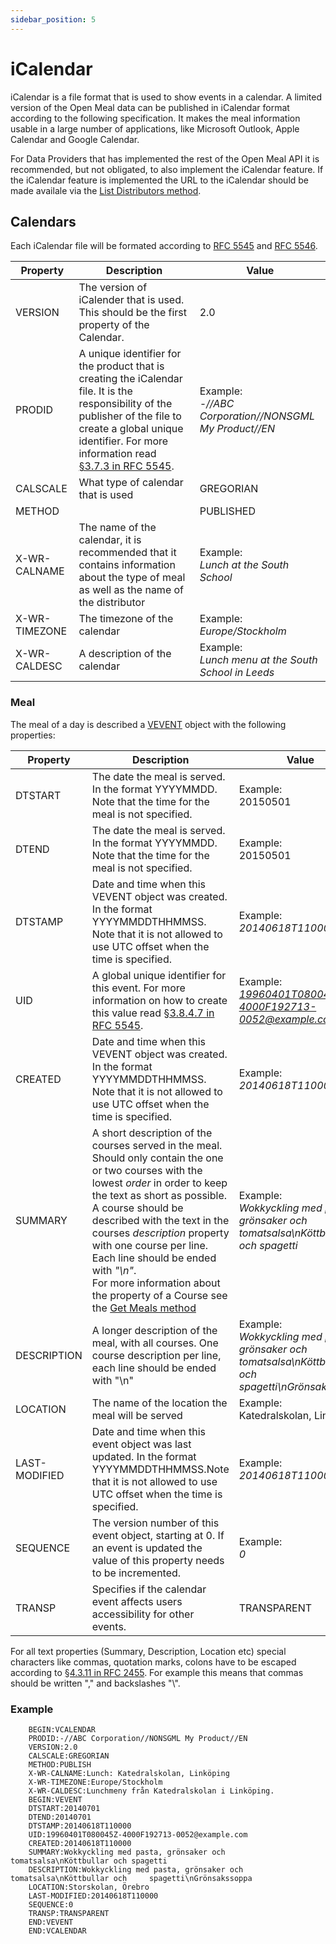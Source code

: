 ```yaml
---
sidebar_position: 5
---
```


# iCalendar

iCalendar is a file format that is used to show events in a calendar. A limited version of the Open Meal data can be published in iCalendar format according to the following specification. It makes the meal information usable in a large number of applications, like Microsoft Outlook, Apple Calendar and Google Calendar.

For Data Providers that has implemented the rest of the Open Meal API it is recommended, but not obligated, to also implement the iCalendar feature. If the iCalendar feature is implemented the URL to the iCalendar should be made availale via the [List Distributors method](/doc/list-distributors.html).

## Calendars

Each iCalendar file will be formated according to [RFC 5545](http://tools.ietf.org/html/rfc5545) and [RFC 5546](http://tools.ietf.org/html/rfc5546).

| Property      | Description                                                                                                                                                                                                                                                            | Value                                                      |
| ------------- | ---------------------------------------------------------------------------------------------------------------------------------------------------------------------------------------------------------------------------------------------------------------------- | ---------------------------------------------------------- |
| VERSION       | The version of iCalender that is used. This should be the first property of the Calendar.                                                                                                                                                                              | 2.0                                                        |
| PRODID        | A unique identifier for the product that is creating the iCalendar file. It is the responsibility of the publisher of the file to create a global unique identifier. For more information read [§3.7.3 in RFC 5545](http://tools.ietf.org/html/rfc5545#section-3.7.3). | Example:<br />_-//ABC Corporation//NONSGML My Product//EN_ |
| CALSCALE      | What type of calendar that is used                                                                                                                                                                                                                                     | GREGORIAN                                                  |
| METHOD        |                                                                                                                                                                                                                                                                        | PUBLISHED                                                  |
| X-WR-CALNAME  | The name of the calendar, it is recommended that it contains information about the type of meal as well as the name of the distributor                                                                                                                                 | Example:<br />_Lunch at the South School_                  |
| X-WR-TIMEZONE | The timezone of the calendar                                                                                                                                                                                                                                           | Example:<br />_Europe/Stockholm_                           |
| X-WR-CALDESC  | A description of the calendar                                                                                                                                                                                                                                          | Example:<br />_Lunch menu at the South School in Leeds_    |

### Meal

The meal of a day is described a [VEVENT](http://tools.ietf.org/html/rfc5545#section-3.6.1) object with the following properties:

| Property      | Description                                                                                                                                                                                                                                                                                                                                                                                                                          | Value                                                                                                   |
| ------------- | ------------------------------------------------------------------------------------------------------------------------------------------------------------------------------------------------------------------------------------------------------------------------------------------------------------------------------------------------------------------------------------------------------------------------------------ | ------------------------------------------------------------------------------------------------------- |
| DTSTART       | The date the meal is served. In the format YYYYMMDD. Note that the time for the meal is not specified.                                                                                                                                                                                                                                                                                                                               | Example:<br />20150501                                                                                  |
| DTEND         | The date the meal is served. In the format YYYYMMDD. Note that the time for the meal is not specified.                                                                                                                                                                                                                                                                                                                               | Example:<br />20150501                                                                                  |
| DTSTAMP       | Date and time when this VEVENT object was created. In the format YYYYMMDDTHHMMSS. Note that it is not allowed to use UTC offset when the time is specified.                                                                                                                                                                                                                                                                          | Example:<br />_20140618T110000_                                                                         |
| UID           | A global unique identifier for this event. For more information on how to create this value read [§3.8.4.7 in RFC 5545](http://tools.ietf.org/html/rfc5545#section-3.8.4.7).                                                                                                                                                                                                                                                         | Example:<br />*19960401T080045Z-4000F192713-0052@example.com*                                           |
| CREATED       | Date and time when this VEVENT object was created. In the format YYYYMMDDTHHMMSS. Note that it is not allowed to use UTC offset when the time is specified.                                                                                                                                                                                                                                                                          | Example:<br />_20140618T110000_                                                                         |
| SUMMARY       | A short description of the courses served in the meal. Should only contain the one or two courses with the lowest _order_ in order to keep the text as short as possible. A course should be described with the text in the courses _description_ property with one course per line. Each line should be ended with _"\n"_.<br />For more information about the property of a Course see the [Get Meals method](/doc/get-meals.html) | Example:<br />_Wokkyckling med pasta, grönsaker och tomatsalsa\nKöttbullar och spagetti_                |
| DESCRIPTION   | A longer description of the meal, with all courses. One course description per line, each line should be ended with "\n"                                                                                                                                                                                                                                                                                                             | Example:<br />_Wokkyckling med pasta, grönsaker och tomatsalsa\nKöttbullar och spagetti\nGrönsakssoppa_ |
| LOCATION      | The name of the location the meal will be served                                                                                                                                                                                                                                                                                                                                                                                     | Example:<br />Katedralskolan, Linköping                                                                 |
| LAST-MODIFIED | Date and time when this event object was last updated. In the format YYYYMMDDTHHMMSS.Note that it is not allowed to use UTC offset when the time is specified.                                                                                                                                                                                                                                                                       | Example:<br />_20140618T110000_                                                                         |
| SEQUENCE      | The version number of this event object, starting at 0. If an event is updated the value of this property needs to be incremented.                                                                                                                                                                                                                                                                                                   | Example:<br />_0_                                                                                       |
| TRANSP        | Specifies if the calendar event affects users accessibility for other events.                                                                                                                                                                                                                                                                                                                                                        | TRANSPARENT                                                                                             |

For all text properties (Summary, Description, Location etc) special characters like commas, quotation marks, colons have to be escaped according to [§4.3.11 in RFC 2455](https://www.ietf.org/rfc/rfc2445.txt). For example this means that commas should be written "\," and backslashes "\\".

### Example

```
    BEGIN:VCALENDAR
    PRODID:-//ABC Corporation//NONSGML My Product//EN
    VERSION:2.0
    CALSCALE:GREGORIAN
    METHOD:PUBLISH
    X-WR-CALNAME:Lunch: Katedralskolan, Linköping
    X-WR-TIMEZONE:Europe/Stockholm
    X-WR-CALDESC:Lunchmeny från Katedralskolan i Linköping.
    BEGIN:VEVENT
    DTSTART:20140701
    DTEND:20140701
    DTSTAMP:20140618T110000
    UID:19960401T080045Z-4000F192713-0052@example.com
    CREATED:20140618T110000
    SUMMARY:Wokkyckling med pasta, grönsaker och tomatsalsa\nKöttbullar och spagetti
    DESCRIPTION:Wokkyckling med pasta, grönsaker och tomatsalsa\nKöttbullar och     spagetti\nGrönsakssoppa
    LOCATION:Storskolan, Örebro
    LAST-MODIFIED:20140618T110000
    SEQUENCE:0
    TRANSP:TRANSPARENT
    END:VEVENT
    END:VCALENDAR
```
